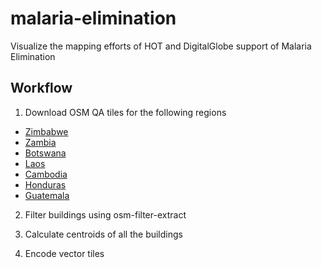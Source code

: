 # malaria-elimination
Visualize the mapping efforts of HOT and DigitalGlobe support of Malaria Elimination

## Workflow

1. Download OSM QA tiles for the following regions
- [Zimbabwe](https://s3.amazonaws.com/mapbox/osm-qa-tiles/latest.country/zimbabwe.mbtiles.gz)
- [Zambia](https://s3.amazonaws.com/mapbox/osm-qa-tiles/latest.country/zambia.mbtiles.gz)
- [Botswana](https://s3.amazonaws.com/mapbox/osm-qa-tiles/latest.country/botswana.mbtiles.gz)
- [Laos](https://s3.amazonaws.com/mapbox/osm-qa-tiles/latest.country/laos.mbtiles.gz)
- [Cambodia](https://s3.amazonaws.com/mapbox/osm-qa-tiles/latest.country/cambodia.mbtiles.gz)
- [Honduras](https://s3.amazonaws.com/mapbox/osm-qa-tiles/latest.country/honduras.mbtiles.gz)
- [Guatemala](https://s3.amazonaws.com/mapbox/osm-qa-tiles/latest.country/guatemala.mbtiles.gz)

2. Filter buildings using osm-filter-extract


3. Calculate centroids of all the buildings
4. Encode vector tiles
